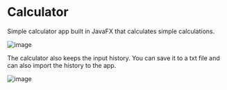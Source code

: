 # Calculator
Simple calculator app built in JavaFX that calculates simple calculations.

![image](https://github.com/zanpicman/kalkulator1/assets/96843213/ade8511b-0254-4c81-b06a-8601eb1fa7a5)

The calculator also keeps the input history. You can save it to a txt file and can also import the history to the app.

![image](https://github.com/zanpicman/kalkulator1/assets/96843213/6341f2dd-e4bd-46cf-a482-daa3c902da62)

